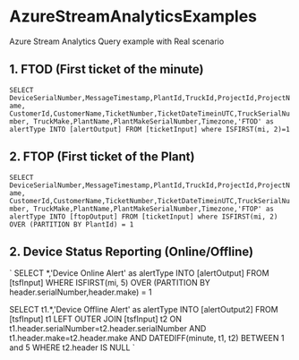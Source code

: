 # AzureStreamAnalyticsExamples
Azure Stream Analytics Query example with Real scenario 

## 1. FTOD (First ticket of the minute)

`
SELECT 
DeviceSerialNumber,MessageTimestamp,PlantId,TruckId,ProjectId,ProjectName,
CustomerId,CustomerName,TicketNumber,TicketDateTimeinUTC,TruckSerialNumber,
TruckMake,PlantName,PlantMakeSerialNumber,Timezone,'FTOD' as alertType
INTO
[alertOutput]
FROM
[ticketInput]
where ISFIRST(mi, 2)=1
`

## 2. FTOP (First ticket of the Plant)

`
SELECT 
DeviceSerialNumber,MessageTimestamp,PlantId,TruckId,ProjectId,ProjectName,
CustomerId,CustomerName,TicketNumber,TicketDateTimeinUTC,TruckSerialNumber,
TruckMake,PlantName,PlantMakeSerialNumber,Timezone,'FTOP' as alertType
INTO
[ftopOutput]
FROM
[ticketInput]
where ISFIRST(mi, 2) OVER (PARTITION BY PlantId) = 1
`

## 2. Device Status Reporting (Online/Offline)

`
SELECT
    *,'Device Online Alert' as alertType
INTO
    [alertOutput]
FROM
    [tsfInput] 
    WHERE ISFIRST(mi, 5) OVER (PARTITION BY header.serialNumber,header.make) = 1

SELECT t1.*,'Device Offline Alert' as alertType 
INTO 
     [alertOutput2] 
FROM [tsfInput] t1 
     LEFT OUTER JOIN [tsfInput] t2 
ON t1.header.serialNumber=t2.header.serialNumber AND t1.header.make=t2.header.make 
AND DATEDIFF(minute, t1, t2) BETWEEN 1 and 5 
WHERE t2.header IS NULL
`
